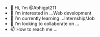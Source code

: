 - 👋 Hi, I’m @Abhigpt211
- 👀 I’m interested in ...Web development 
- 🌱 I’m currently learning ...Internship/Job
- 💞️ I’m looking to collaborate on ...
- 📫 How to reach me ...

<!---
Abhigpt211/Abhigpt211 is a ✨ special ✨ repository because its `README.md` (this file) appears on your GitHub profile.
You can click the Preview link to take a look at your changes.
--->
